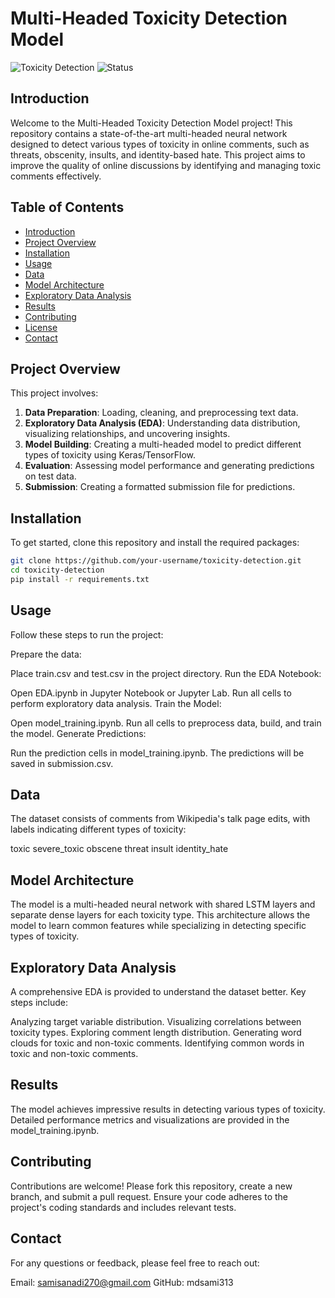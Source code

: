 # Multi-Headed Toxicity Detection Model

![Toxicity Detection](https://img.shields.io/badge/toxicity-detection-blue.svg)
![Status](https://img.shields.io/badge/status-active-brightgreen.svg)

## Introduction

Welcome to the Multi-Headed Toxicity Detection Model project! This repository contains a state-of-the-art multi-headed neural network designed to detect various types of toxicity in online comments, such as threats, obscenity, insults, and identity-based hate. This project aims to improve the quality of online discussions by identifying and managing toxic comments effectively.

## Table of Contents

- [Introduction](#introduction)
- [Project Overview](#project-overview)
- [Installation](#installation)
- [Usage](#usage)
- [Data](#data)
- [Model Architecture](#model-architecture)
- [Exploratory Data Analysis](#exploratory-data-analysis)
- [Results](#results)
- [Contributing](#contributing)
- [License](#license)
- [Contact](#contact)

## Project Overview

This project involves:

1. **Data Preparation**: Loading, cleaning, and preprocessing text data.
2. **Exploratory Data Analysis (EDA)**: Understanding data distribution, visualizing relationships, and uncovering insights.
3. **Model Building**: Creating a multi-headed model to predict different types of toxicity using Keras/TensorFlow.
4. **Evaluation**: Assessing model performance and generating predictions on test data.
5. **Submission**: Creating a formatted submission file for predictions.

## Installation

To get started, clone this repository and install the required packages:

```bash
git clone https://github.com/your-username/toxicity-detection.git
cd toxicity-detection
pip install -r requirements.txt
```

## Usage
Follow these steps to run the project:

Prepare the data:

Place train.csv and test.csv in the project directory.
Run the EDA Notebook:

Open EDA.ipynb in Jupyter Notebook or Jupyter Lab.
Run all cells to perform exploratory data analysis.
Train the Model:

Open model_training.ipynb.
Run all cells to preprocess data, build, and train the model.
Generate Predictions:

Run the prediction cells in model_training.ipynb.
The predictions will be saved in submission.csv.

## Data
The dataset consists of comments from Wikipedia's talk page edits, with labels indicating different types of toxicity:

toxic
severe_toxic
obscene
threat
insult
identity_hate

## Model Architecture
The model is a multi-headed neural network with shared LSTM layers and separate dense layers for each toxicity type. This architecture allows the model to learn common features while specializing in detecting specific types of toxicity.

## Exploratory Data Analysis
A comprehensive EDA is provided to understand the dataset better. Key steps include:

Analyzing target variable distribution.
Visualizing correlations between toxicity types.
Exploring comment length distribution.
Generating word clouds for toxic and non-toxic comments.
Identifying common words in toxic and non-toxic comments.

## Results
The model achieves impressive results in detecting various types of toxicity. Detailed performance metrics and visualizations are provided in the model_training.ipynb.

## Contributing
Contributions are welcome! Please fork this repository, create a new branch, and submit a pull request. Ensure your code adheres to the project's coding standards and includes relevant tests.

## Contact
For any questions or feedback, please feel free to reach out:

Email: samisanadi270@gmail.com
GitHub: mdsami313
